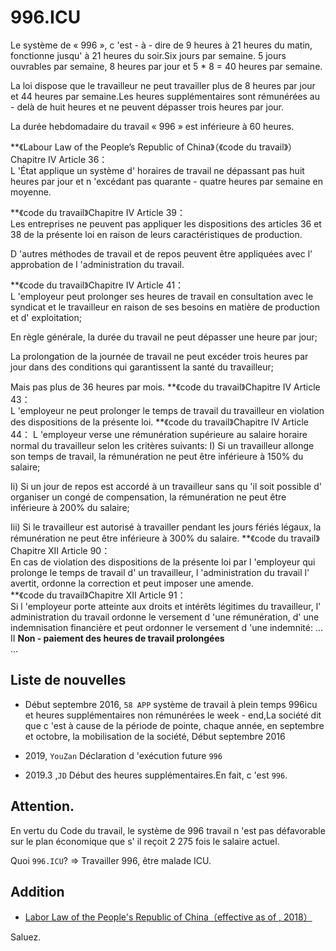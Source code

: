 996.ICU
===

Le système de « 996 », c 'est - à - dire de 9 heures à 21 heures du matin, fonctionne jusqu' à 21 heures du soir.Six jours par semaine.
5 jours ouvrables par semaine, 8 heures par jour et 5 * 8 = 40 heures par semaine.

La loi dispose que le travailleur ne peut travailler plus de 8 heures par jour et 44 heures par semaine.Les heures supplémentaires sont rémunérées au - delà de huit heures et ne peuvent dépasser trois heures par jour.

La durée hebdomadaire du travail « 996 » est inférieure à 60 heures.

**《Labour Law of the People’s Republic of China》（《code du travail》）Chapitre IV Article 36：  
L 'État applique un système d' horaires de travail ne dépassant pas huit heures par jour et n 'excédant pas quarante - quatre heures par semaine en moyenne.


**《code du travail》Chapitre IV Article 39：  
Les entreprises ne peuvent pas appliquer les dispositions des articles 36 et 38 de la présente loi en raison de leurs caractéristiques de production.

D 'autres méthodes de travail et de repos peuvent être appliquées avec l' approbation de l 'administration du travail.

**《code du travail》Chapitre IV Article 41：   
L 'employeur peut prolonger ses heures de travail en consultation avec le syndicat et le travailleur en raison de ses besoins en matière de production et d' exploitation;

En règle générale, la durée du travail ne peut dépasser une heure par jour;

La prolongation de la journée de travail ne peut excéder trois heures par jour dans des conditions qui garantissent la santé du travailleur;

Mais pas plus de 36 heures par mois.
**《code du travail》Chapitre IV Article 43：    
L 'employeur ne peut prolonger le temps de travail du travailleur en violation des dispositions de la présente loi.
**《code du travail》Chapitre IV Article 44： 
L 'employeur verse une rémunération supérieure au salaire horaire normal du travailleur selon les critères suivants:
  I) Si un travailleur allonge son temps de travail, la rémunération ne peut être inférieure à 150% du salaire;

  Ii) Si un jour de repos est accordé à un travailleur sans qu 'il soit possible d' organiser un congé de compensation, la rémunération ne peut être inférieure à 200% du salaire;

  Iii) Si le travailleur est autorisé à travailler pendant les jours fériés légaux, la rémunération ne peut être inférieure à 300% du salaire.
**《code du travail》Chapitre XII Article 90：  
En cas de violation des dispositions de la présente loi par l 'employeur qui prolonge le temps de travail d' un travailleur, l 'administration du travail l' avertit, ordonne la correction et peut imposer une amende.  
**《code du travail》Chapitre XII Article 91：  
Si l 'employeur porte atteinte aux droits et intérêts légitimes du travailleur, l' administration du travail ordonne le versement d 'une rémunération, d' une indemnisation financière et peut ordonner le versement d 'une indemnité:
  ...
  II **Non - paiement des heures de travail prolongées**  
  ...

## Liste de nouvelles
* Début septembre 2016, `58 APP` système de travail à plein temps 996icu et heures supplémentaires non rémunérées le week - end,La société dit que c 'est à cause de la période de pointe, chaque année, en septembre et octobre, la mobilisation de la société,
Début septembre 2016

* 2019, `YouZan` Déclaration d 'exécution future `996`

* 2019.3 ,`JD` Début des heures supplémentaires.En fait, c 'est `996`.

## Attention.
En vertu du Code du travail, le système de 996 travail n 'est pas défavorable sur le plan économique que s' il reçoit 2 275 fois le salaire actuel.

Quoi `996.ICU`? => Travailler 996, être malade ICU.
## Addition

* [Labor Law of the People's Republic of China（effective as of , 2018）](http://www.npc.gov.cn/npc/xinwen/2019-01/07/content_2070261.htm)

Saluez.

